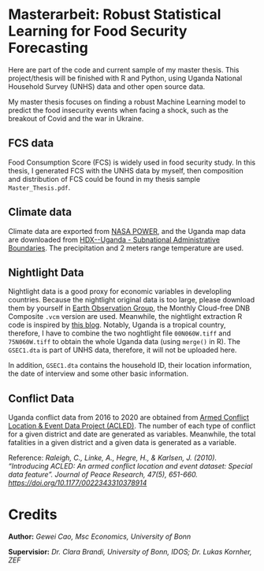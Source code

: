 # Masterarbeit: Robust Statistical Learning for Food Security Forecasting
Here are part of the code and current sample of my master thesis. This project/thesis will be finished with R and Python, using Uganda National Household Survey (UNHS) data and other open source data. 

My master thesis focuses on finding a robust Machine Learning model to predict the food insecurity events when facing a shock, such as the breakout of Covid and the war in Ukraine. 

## FCS data
Food Consumption Score (FCS) is widely used in food security study. In this thesis, I generated FCS with the UNHS data by myself, then composition and distribution of FCS could be found in my thesis sample `Master_Thesis.pdf`. 

## Climate data 
Climate data are exported from [NASA POWER](https://power.larc.nasa.gov/data-access-viewer/), and the Uganda map data are downloaded from [HDX--Uganda - Subnational Administrative Boundaries](https://data.humdata.org/dataset/cod-ab-uga?). The precipitation and 2 meters range temperature are used. 

## Nightlight Data 
Nightlight data is a good proxy for economic variables in developling countries. Because the nightlight original data is too large, please download them by yourself in [Earth Observation Group](https://eogdata.mines.edu/products/vnl/), the Monthly Cloud-free DNB Composite `.vcm` version are used. Meanwhile, the nightlight extraction R code is inspired by [this blog](https://berenger.baospace.com/nightlights-satellite-data-free-download/). Notably, Uganda is a tropical country, therefore, I have to combine the two noghtlight file `00N060W.tiff` and `75N060W.tiff` to obtain the whole Uganda data (using `merge()` in R).  The `GSEC1.dta` is part of UNHS data, therefore, it will not be uploaded here. 

In addition, `GSEC1.dta` contains the household ID, their location information, the date of interview and some other basic information. 

## Conflict Data 
Uganda conflict data from 2016 to 2020 are obtained from [Armed Conflict Location & Event Data Project (ACLED)](www.acleddata.com). The number of each type of conflict for a given district and date are generated as variables. Meanwhile, the total fatalities in a given district and a given data is generated as a variable. 

Reference: 
_Raleigh, C., Linke, A., Hegre, H., & Karlsen, J. (2010). “Introducing ACLED: An armed conflict location and event dataset: Special data feature”. Journal of Peace Research, 47(5), 651-660. https://doi.org/10.1177/0022343310378914_

# Credits
**Author:** _Gewei Cao, Msc Economics, University of Bonn_

**Supervisior:** _Dr. Clara Brandi, University of Bonn, IDOS; Dr. Lukas Kornher, ZEF_ 
